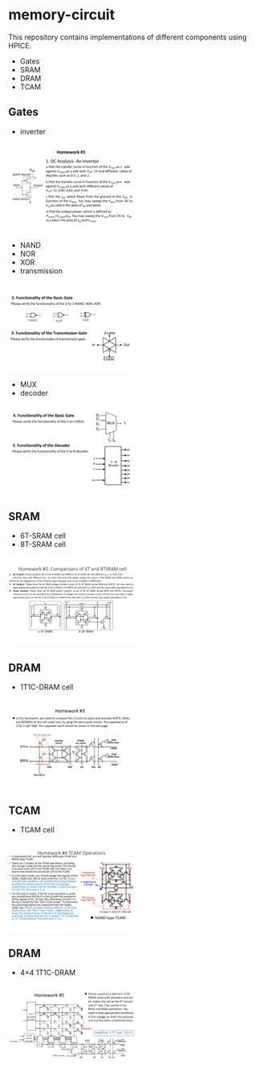 # memory-circuit

This repository contains implementations of different components using HPICE.
- Gates
- SRAM
- DRAM
- TCAM

## Gates
  - inverter
  <img src="https://github.com/hutzuyang/memory-circuit/blob/ad081c9dc41ef3ec53a8074b1384abfd4b357c9f/homework1-gate/EE8074-Spring%202023%20Homework%20%231_page-0001.jpg" width="50%" height="50%">
  
  - NAND
  - NOR
  - XOR
  - transmission
  <img src="https://github.com/hutzuyang/memory-circuit/blob/63ad7d56be06753de23b46666b94a5d8eb32568c/homework1-gate/EE8074-Spring%202023%20Homework%20%231_page-0002.jpg" width="50%" height="50%">
  
  - MUX
  - decoder
  <img src="https://github.com/hutzuyang/memory-circuit/blob/63ad7d56be06753de23b46666b94a5d8eb32568c/homework1-gate/EE8074-Spring%202023%20Homework%20%231_page-0003.jpg" width="50%" height="50%">
  

## SRAM
  - 6T-SRAM cell
  - 8T-SRAM cell
  <img src="https://github.com/hutzuyang/memory-circuit/blob/c41d2b40249ca94bf7583015f03e7c6dc09aac96/homework2-sram/EE8074-Spring%202023%20Homework%20%232_page-0001.jpg" width="50%" height="50%">

## DRAM
  - 1T1C-DRAM cell
  <img src="https://github.com/hutzuyang/memory-circuit/blob/c41d2b40249ca94bf7583015f03e7c6dc09aac96/homework3-dram/EE8074-Spring%202023%20Homework%20%233_page-0001.jpg" width="50%" height="50%">

## TCAM
  - TCAM cell
  <img src="https://github.com/hutzuyang/memory-circuit/blob/c41d2b40249ca94bf7583015f03e7c6dc09aac96/homework4-tcam/EE8074-Spring%202023%20Homework%20%234_page-0001.jpg" width="50%" height="50%">

## DRAM
  - 4×4 1T1C-DRAM
  <img src="https://github.com/hutzuyang/memory-circuit/blob/c41d2b40249ca94bf7583015f03e7c6dc09aac96/homework5-dram/homework%205_page-0001.jpg" width="50%" height="50%">
